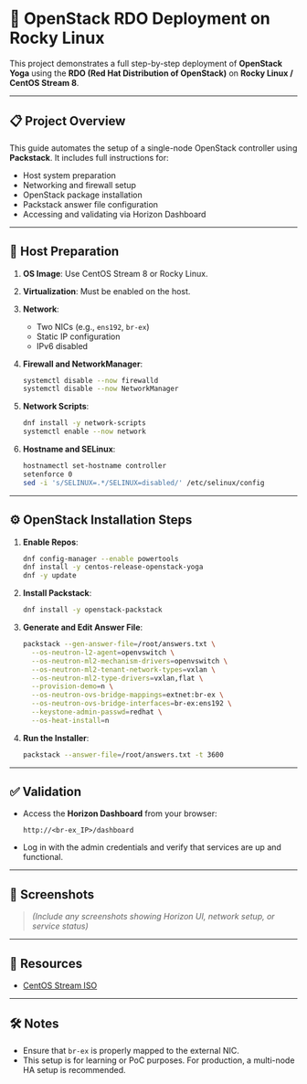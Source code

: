 # 🚀 OpenStack RDO Deployment on Rocky Linux

This project demonstrates a full step-by-step deployment of **OpenStack Yoga** using the **RDO (Red Hat Distribution of OpenStack)** on **Rocky Linux / CentOS Stream 8**.

---

## 📋 Project Overview

This guide automates the setup of a single-node OpenStack controller using **Packstack**. It includes full instructions for:

- Host system preparation
- Networking and firewall setup
- OpenStack package installation
- Packstack answer file configuration
- Accessing and validating via Horizon Dashboard

---

## 🧱 Host Preparation

1. **OS Image**: Use CentOS Stream 8 or Rocky Linux.
2. **Virtualization**: Must be enabled on the host.
3. **Network**:
   - Two NICs (e.g., `ens192`, `br-ex`)
   - Static IP configuration
   - IPv6 disabled

4. **Firewall and NetworkManager**:
   ```bash
   systemctl disable --now firewalld
   systemctl disable --now NetworkManager
   ```

5. **Network Scripts**:
   ```bash
   dnf install -y network-scripts
   systemctl enable --now network
   ```

6. **Hostname and SELinux**:
   ```bash
   hostnamectl set-hostname controller
   setenforce 0
   sed -i 's/SELINUX=.*/SELINUX=disabled/' /etc/selinux/config
   ```

---

## ⚙️ OpenStack Installation Steps

1. **Enable Repos**:
   ```bash
   dnf config-manager --enable powertools
   dnf install -y centos-release-openstack-yoga
   dnf -y update
   ```

2. **Install Packstack**:
   ```bash
   dnf install -y openstack-packstack
   ```

3. **Generate and Edit Answer File**:
   ```bash
   packstack --gen-answer-file=/root/answers.txt \
     --os-neutron-l2-agent=openvswitch \
     --os-neutron-ml2-mechanism-drivers=openvswitch \
     --os-neutron-ml2-tenant-network-types=vxlan \
     --os-neutron-ml2-type-drivers=vxlan,flat \
     --provision-demo=n \
     --os-neutron-ovs-bridge-mappings=extnet:br-ex \
     --os-neutron-ovs-bridge-interfaces=br-ex:ens192 \
     --keystone-admin-passwd=redhat \
     --os-heat-install=n
   ```

4. **Run the Installer**:
   ```bash
   packstack --answer-file=/root/answers.txt -t 3600
   ```

---

## ✅ Validation

- Access the **Horizon Dashboard** from your browser:
  ```
  http://<br-ex_IP>/dashboard
  ```

- Log in with the admin credentials and verify that services are up and functional.

---

## 📸 Screenshots

> *(Include any screenshots showing Horizon UI, network setup, or service status)*

---

## 📁 Resources

- [CentOS Stream ISO](https://dakhli-permenant.oss.eu-west-0.prod-cloud-ocb.orange-business.com/ITI_Course/CentOS-Stream-8-x86_64-20230112-dvd1.iso)

---

## 🛠️ Notes

- Ensure that `br-ex` is properly mapped to the external NIC.
- This setup is for learning or PoC purposes. For production, a multi-node HA setup is recommended.
